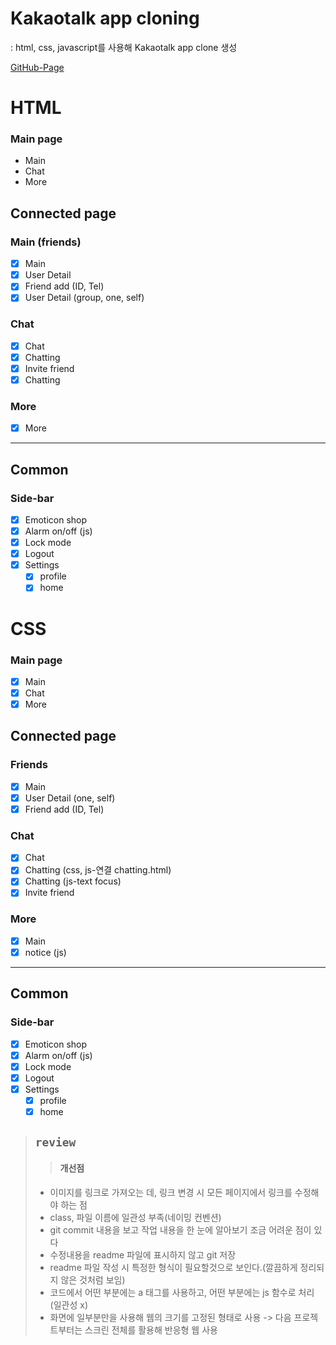# Kakaotalk app cloning

: html, css, javascript를 사용해 Kakaotalk app clone 생성

[GitHub-Page](https://allmie.github.io/Kakaotalk_clone/)

# HTML

### Main page

- Main
- Chat
- More

## Connected page

### Main (friends)

- [x] Main
- [x] User Detail
- [x] Friend add (ID, Tel)
- [x] User Detail (group, one, self)

### Chat

- [x] Chat
- [x] Chatting
- [x] Invite friend
- [x] Chatting

### More

- [x] More

---

## Common

### Side-bar

- [x] Emoticon shop
- [x] Alarm on/off (js)
- [x] Lock mode
- [x] Logout
- [x] Settings
  - [x] profile
  - [x] home

# CSS

### Main page

- [x] Main
- [x] Chat
- [x] More

## Connected page

### Friends

- [x] Main
- [x] User Detail (one, self)
- [x] Friend add (ID, Tel)

### Chat

- [x] Chat
- [x] Chatting (css, js-연결 chatting.html)
- [x] Chatting (js-text focus)
- [x] Invite friend

### More

- [x] Main
- [x] notice (js)

---

## Common

### Side-bar

- [x] Emoticon shop
- [x] Alarm on/off (js)
- [x] Lock mode
- [x] Logout
- [x] Settings
  - [x] profile
  - [x] home

> ## `review`
>
> > #### 개선점
>
> - 이미지를 링크로 가져오는 데, 링크 변경 시 모든 페이지에서 링크를 수정해야 하는 점
> - class, 파일 이름에 일관성 부족(네이밍 컨벤션)
> - git commit 내용을 보고 작업 내용을 한 눈에 알아보기 조금 어려운 점이 있다
> - 수정내용을 readme 파일에 표시하지 않고 git 저장
> - readme 파일 작성 시 특정한 형식이 필요할것으로 보인다.(깔끔하게 정리되지 않은 것처럼 보임)
> - 코드에서 어떤 부분에는 a 태그를 사용하고, 어떤 부분에는 js 함수로 처리(일관성 x)
> - 화면에 일부분만을 사용해 웹의 크기를 고정된 형태로 사용
>   -> 다음 프로젝트부터는 스크린 전체를 활용해 반응형 웹 사용
